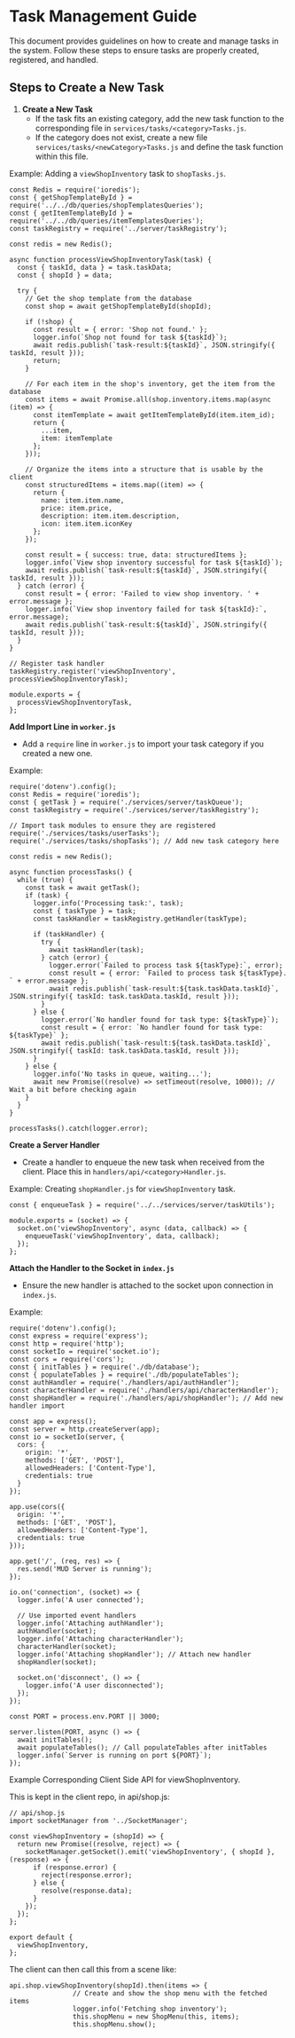 # Task Management Guide 

This document provides guidelines on how to create and manage tasks in the system. Follow these steps to ensure tasks are properly created, registered, and handled. 

## Steps to Create a New Task 

1. **Create a New Task** 
	- If the task fits an existing category, add the new task function to the corresponding file in `services/tasks/<category>Tasks.js`. 
	- If the category does not exist, create a new file `services/tasks/<newCategory>Tasks.js` and define the task function within this file. 

Example: Adding a `viewShopInventory` task to `shopTasks.js`. 

```
const Redis = require('ioredis');
const { getShopTemplateById } = require('../../db/queries/shopTemplatesQueries');
const { getItemTemplateById } = require('../../db/queries/itemTemplatesQueries');
const taskRegistry = require('../server/taskRegistry');

const redis = new Redis();

async function processViewShopInventoryTask(task) {
  const { taskId, data } = task.taskData;
  const { shopId } = data;

  try {
    // Get the shop template from the database
    const shop = await getShopTemplateById(shopId);

    if (!shop) {
      const result = { error: 'Shop not found.' };
      logger.info(`Shop not found for task ${taskId}`);
      await redis.publish(`task-result:${taskId}`, JSON.stringify({ taskId, result }));
      return;
    }

    // For each item in the shop's inventory, get the item from the database
    const items = await Promise.all(shop.inventory.items.map(async (item) => {
      const itemTemplate = await getItemTemplateById(item.item_id);
      return {
        ...item,
        item: itemTemplate
      };
    }));

    // Organize the items into a structure that is usable by the client
    const structuredItems = items.map((item) => {
      return {
        name: item.item.name,
        price: item.price,
        description: item.item.description,
        icon: item.item.iconKey
      };
    });

    const result = { success: true, data: structuredItems };
    logger.info(`View shop inventory successful for task ${taskId}`);
    await redis.publish(`task-result:${taskId}`, JSON.stringify({ taskId, result }));
  } catch (error) {
    const result = { error: 'Failed to view shop inventory. ' + error.message };
    logger.info(`View shop inventory failed for task ${taskId}:`, error.message);
    await redis.publish(`task-result:${taskId}`, JSON.stringify({ taskId, result }));
  }
}

// Register task handler
taskRegistry.register('viewShopInventory', processViewShopInventoryTask);

module.exports = {
  processViewShopInventoryTask,
};

```

**Add Import Line in `worker.js`**

- Add a `require` line in `worker.js` to import your task category if you created a new one.

Example:
```
require('dotenv').config();
const Redis = require('ioredis');
const { getTask } = require('./services/server/taskQueue');
const taskRegistry = require('./services/server/taskRegistry');

// Import task modules to ensure they are registered
require('./services/tasks/userTasks');
require('./services/tasks/shopTasks'); // Add new task category here

const redis = new Redis();

async function processTasks() {
  while (true) {
    const task = await getTask();
    if (task) {
      logger.info('Processing task:', task);
      const { taskType } = task;
      const taskHandler = taskRegistry.getHandler(taskType);

      if (taskHandler) {
        try {
          await taskHandler(task);
        } catch (error) {
          logger.error(`Failed to process task ${taskType}:`, error);
          const result = { error: `Failed to process task ${taskType}. ` + error.message };
          await redis.publish(`task-result:${task.taskData.taskId}`, JSON.stringify({ taskId: task.taskData.taskId, result }));
        }
      } else {
        logger.error(`No handler found for task type: ${taskType}`);
        const result = { error: `No handler found for task type: ${taskType}` };
        await redis.publish(`task-result:${task.taskData.taskId}`, JSON.stringify({ taskId: task.taskData.taskId, result }));
      }
    } else {
      logger.info('No tasks in queue, waiting...');
      await new Promise((resolve) => setTimeout(resolve, 1000)); // Wait a bit before checking again
    }
  }
}

processTasks().catch(logger.error);

```

**Create a Server Handler**

- Create a handler to enqueue the new task when received from the client. Place this in `handlers/api/<category>Handler.js`.

Example: Creating `shopHandler.js` for `viewShopInventory` task.

```
const { enqueueTask } = require('../../services/server/taskUtils');

module.exports = (socket) => {
  socket.on('viewShopInventory', async (data, callback) => {
    enqueueTask('viewShopInventory', data, callback);
  });
};

```

**Attach the Handler to the Socket in `index.js`**

- Ensure the new handler is attached to the socket upon connection in `index.js`.

Example:

```
require('dotenv').config();
const express = require('express');
const http = require('http');
const socketIo = require('socket.io');
const cors = require('cors');
const { initTables } = require('./db/database');
const { populateTables } = require('./db/populateTables');
const authHandler = require('./handlers/api/authHandler');
const characterHandler = require('./handlers/api/characterHandler');
const shopHandler = require('./handlers/api/shopHandler'); // Add new handler import

const app = express();
const server = http.createServer(app);
const io = socketIo(server, {
  cors: {
    origin: '*',
    methods: ['GET', 'POST'],
    allowedHeaders: ['Content-Type'],
    credentials: true
  }
});

app.use(cors({
  origin: '*',
  methods: ['GET', 'POST'],
  allowedHeaders: ['Content-Type'],
  credentials: true
}));

app.get('/', (req, res) => {
  res.send('MUD Server is running');
});

io.on('connection', (socket) => {
  logger.info('A user connected');

  // Use imported event handlers
  logger.info('Attaching authHandler');
  authHandler(socket);
  logger.info('Attaching characterHandler');
  characterHandler(socket);
  logger.info('Attaching shopHandler'); // Attach new handler
  shopHandler(socket);

  socket.on('disconnect', () => {
    logger.info('A user disconnected');
  });
});

const PORT = process.env.PORT || 3000;

server.listen(PORT, async () => {
  await initTables();
  await populateTables(); // Call populateTables after initTables
  logger.info(`Server is running on port ${PORT}`);
});

```


Example Corresponding Client Side API for viewShopInventory.

This is kept in the client repo, in api/shop.js:

```
// api/shop.js
import socketManager from '../SocketManager';

const viewShopInventory = (shopId) => {
  return new Promise((resolve, reject) => {
    socketManager.getSocket().emit('viewShopInventory', { shopId }, (response) => {
      if (response.error) {
        reject(response.error);
      } else {
        resolve(response.data);
      }
    });
  });
};

export default {
  viewShopInventory,
};
```

The client can then call this from a scene like:

```
api.shop.viewShopInventory(shopId).then(items => {
                // Create and show the shop menu with the fetched items
                logger.info('Fetching shop inventory');
                this.shopMenu = new ShopMenu(this, items);
                this.shopMenu.show();

```